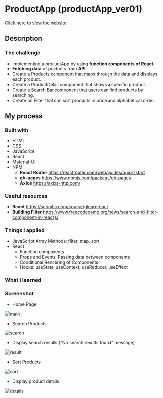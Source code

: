 # ProductApp (productApp_ver01)
[Click here to view the website](https://jwd-activity.github.io/productAPP/)

## Description
### The challenge
- Implementing a productApp by using **function components of React**.
- **Fetching data** of products from **API**
- Create a Products component that maps through the data and displays each product.
- Create a ProductDetail component that shows a specific product.
- Create a Search Bar component that users can find products by searching.
- Create an Filter that can sort products in price and alphabetical order.

## My process
### Built with
- HTML
- CSS
- JavaScript
- React
- Material-UI
- NPM
  - **React Router** https://reactrouter.com/web/guides/quick-start
  - **gh-pages**  https://www.npmjs.com/package/gh-pages
  - **Axios** https://axios-http.com/

### Useful resources
- **React** https://scrimba.com/course/glearnreact
- **Building Filter** https://www.freecodecamp.org/news/search-and-filter-component-in-reactjs/

### Things I applied
- JavaScript Array Methods: filter, map, sort
- React  
  - Function components
  - Props and Events: Passing data between components
  - Conditional Rendering of Components
  - Hooks: useState, useContext, useReducer, useEffect

### What I learned
### Screenshot

- Home Page

![main](https://user-images.githubusercontent.com/83196262/137465902-3f5f43d7-779f-4c25-99fb-02fabcb6244e.png)

- Search Products

![search](https://user-images.githubusercontent.com/83196262/137465931-555e7f3c-71b0-45ed-809a-969d472223a4.png)

- Display search results ("No search results found" message)

![result](https://user-images.githubusercontent.com/83196262/137465944-cf818db4-d5bd-4c44-a8ad-77bfa83d7a80.png)

- Sort Products

![sort](https://user-images.githubusercontent.com/83196262/137465971-e23fd731-b886-4d68-ad52-d796e1318903.png)

- Display product details

![details](https://user-images.githubusercontent.com/83196262/137465988-7ccdcd2a-ac93-4f7c-98f7-f502d7ff2c3b.png)




